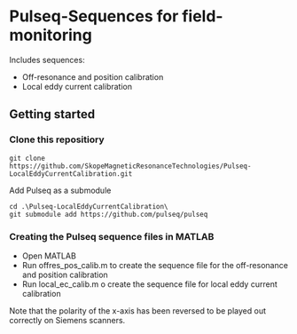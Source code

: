 # Pulseq-Sequences for field-monitoring

Includes sequences:

 - Off-resonance and position calibration
 - Local eddy current calibration

## Getting started

### Clone this repositiory 

    git clone https://github.com/SkopeMagneticResonanceTechnologies/Pulseq-LocalEddyCurrentCalibration.git

Add Pulseq as a submodule

    cd .\Pulseq-LocalEddyCurrentCalibration\
    git submodule add https://github.com/pulseq/pulseq
    
### Creating the Pulseq sequence files in MATLAB  

 - Open MATLAB 
 - Run offres_pos_calib.m to create the sequence file for the off-resonance and position calibration
 - Run local_ec_calib.m o create the sequence file for local eddy current calibration

Note that the polarity of the x-axis has been reversed to be played out correctly on Siemens scanners.
